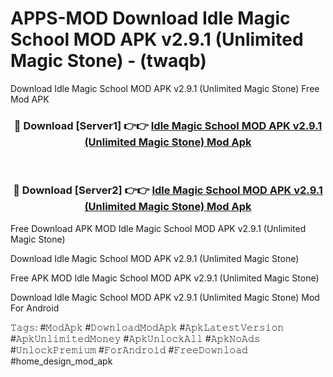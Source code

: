# APPS-MOD Download Idle Magic School MOD APK v2.9.1 (Unlimited Magic Stone) - (twaqb)
Download Idle Magic School MOD APK v2.9.1 (Unlimited Magic Stone) Free Mod APK

<div align="center">
<h3>🔴 Download [Server1] 👉👉 <a href="https://apk-comot.site?title=Idle_Magic_School_MOD_APK_v2.9.1_(Unlimited_Magic_Stone)">Idle Magic School MOD APK v2.9.1 (Unlimited Magic Stone) Mod Apk</a></h3><br>

<h3>🔴 Download [Server2] 👉👉 <a href="https://apk-comot.site?title=Idle_Magic_School_MOD_APK_v2.9.1_(Unlimited_Magic_Stone)">Idle Magic School MOD APK v2.9.1 (Unlimited Magic Stone) Mod Apk</a></h3>
</div>


Free Download APK MOD Idle Magic School MOD APK v2.9.1 (Unlimited Magic Stone)

Download Idle Magic School MOD APK v2.9.1 (Unlimited Magic Stone) 

Free APK MOD Idle Magic School MOD APK v2.9.1 (Unlimited Magic Stone) 

Download Idle Magic School MOD APK v2.9.1 (Unlimited Magic Stone) Mod For Android

𝚃𝚊𝚐𝚜: #𝙼𝚘𝚍𝙰𝚙𝚔 #𝙳𝚘𝚠𝚗𝚕𝚘𝚊𝚍𝙼𝚘𝚍𝙰𝚙𝚔 #𝙰𝚙𝚔𝙻𝚊𝚝𝚎𝚜𝚝𝚅𝚎𝚛𝚜𝚒𝚘𝚗 #𝙰𝚙𝚔𝚄𝚗𝚕𝚒𝚖𝚒𝚝𝚎𝚍𝙼𝚘𝚗𝚎𝚢 #𝙰𝚙𝚔𝚄𝚗𝚕𝚘𝚌𝚔𝙰𝚕𝚕 #𝙰𝚙𝚔𝙽𝚘𝙰𝚍𝚜 #𝚄𝚗𝚕𝚘𝚌𝚔𝙿𝚛𝚎𝚖𝚒𝚞𝚖 #𝙵𝚘𝚛𝙰𝚗𝚍𝚛𝚘𝚒𝚍 #𝙵𝚛𝚎𝚎𝙳𝚘𝚠𝚗𝚕𝚘𝚊𝚍 #home_design_mod_apk